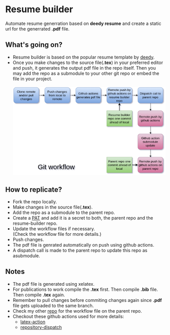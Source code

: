 # Resume builder

Automate resume generration based on <b>deedy resume</b> and create a static url for the generrated <b>.pdf</b> file.

## What's going on?

- Resume builder is based on the popular resume template by [deedy](https://github.com/deedy/Deedy-Resume).
- Once you make changes to the source file(<b>.tex</b>) in your preferred editor and push, it generates the output pdf file in the repo itself. Then you may add the repo as a submodule to your other git repo or embed the file in your project.
<br><br>
![](resume-diagram.png)

## How to replicate?

- Fork the repo locally.
- Make changes in the source file(<b>.tex</b>).
- Add the repo as a submodule to the parent repo.
- Create a [PAT](https://docs.github.com/en/github/authenticating-to-github/creating-a-personal-access-token) and add it is a secret to both, the parent repo and the resume-builder repo.
- Update the workflow files if necessary.<br>
  (Check the workflow file for more details.)
- Push changes.
- The pdf file is genrated automatically on push using github actions.
- A dispatch call is made to the parent repo to update this repo as asubmodule.

## Notes

- The pdf file is generated using xelatex.
- For publications to work compile the <b>.tex</b> first. Then compile <b>.bib</b> file. Then compile <b>.tex</b> again.
- Remember to pull changes before commiting changes again since <b>.pdf</b> file gets uploaded to the same branch.
- Check my other [repo](https://github.com/akss13/akss13.github.io) for the workflow file on the parent repo.
- Checkout these github actions used for more details:
    - [latex-action](https://github.com/xu-cheng/latex-action)
    - [repository-dispatch](https://github.com/peter-evans/repository-dispatch)